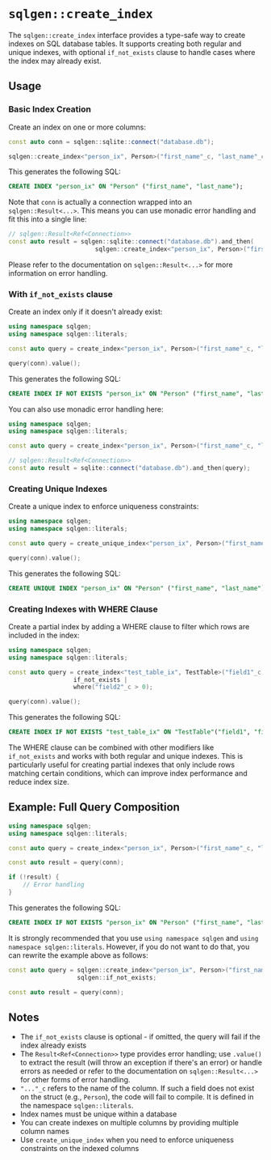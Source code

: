 # `sqlgen::create_index` 

The `sqlgen::create_index` interface provides a type-safe way to create indexes on SQL database tables. It supports creating both regular and unique indexes, with optional `if_not_exists` clause to handle cases where the index may already exist.

## Usage

### Basic Index Creation

Create an index on one or more columns:

```cpp
const auto conn = sqlgen::sqlite::connect("database.db");

sqlgen::create_index<"person_ix", Person>("first_name"_c, "last_name"_c)(conn).value();
```

This generates the following SQL:

```sql
CREATE INDEX "person_ix" ON "Person" ("first_name", "last_name");
```

Note that `conn` is actually a connection wrapped into an `sqlgen::Result<...>`.
This means you can use monadic error handling and fit this into a single line:

```cpp
// sqlgen::Result<Ref<Connection>>
const auto result = sqlgen::sqlite::connect("database.db").and_then(
                        sqlgen::create_index<"person_ix", Person>("first_name"_c, "last_name"_c));
```

Please refer to the documentation on `sqlgen::Result<...>` for more information on error handling.

### With `if_not_exists` clause

Create an index only if it doesn't already exist:

```cpp
using namespace sqlgen;
using namespace sqlgen::literals;

const auto query = create_index<"person_ix", Person>("first_name"_c, "last_name"_c) | if_not_exists;

query(conn).value();
```

This generates the following SQL:

```sql
CREATE INDEX IF NOT EXISTS "person_ix" ON "Person" ("first_name", "last_name");
```

You can also use monadic error handling here:

```cpp
using namespace sqlgen;
using namespace sqlgen::literals;

const auto query = create_index<"person_ix", Person>("first_name"_c, "last_name"_c) | if_not_exists;

// sqlgen::Result<Ref<Connection>>
const auto result = sqlite::connect("database.db").and_then(query);
```

### Creating Unique Indexes

Create a unique index to enforce uniqueness constraints:

```cpp
using namespace sqlgen;
using namespace sqlgen::literals;

const auto query = create_unique_index<"person_ix", Person>("first_name"_c, "last_name"_c);

query(conn).value();
```

This generates the following SQL:

```sql
CREATE UNIQUE INDEX "person_ix" ON "Person" ("first_name", "last_name");
```

### Creating Indexes with WHERE Clause

Create a partial index by adding a WHERE clause to filter which rows are included in the index:

```cpp
using namespace sqlgen;
using namespace sqlgen::literals;

const auto query = create_index<"test_table_ix", TestTable>("field1"_c, "field2"_c) | 
                  if_not_exists | 
                  where("field2"_c > 0);

query(conn).value();
```

This generates the following SQL:

```sql
CREATE INDEX IF NOT EXISTS "test_table_ix" ON "TestTable"("field1", "field2") WHERE "field2" > 0;
```

The WHERE clause can be combined with other modifiers like `if_not_exists` and works with both regular and unique indexes. This is particularly useful for creating partial indexes that only include rows matching certain conditions, which can improve index performance and reduce index size.

## Example: Full Query Composition

```cpp
using namespace sqlgen;
using namespace sqlgen::literals;

const auto query = create_index<"person_ix", Person>("first_name"_c, "last_name"_c) | if_not_exists;

const auto result = query(conn);

if (!result) {
    // Error handling
}
```

This generates the following SQL:

```sql
CREATE INDEX IF NOT EXISTS "person_ix" ON "Person" ("first_name", "last_name");
```

It is strongly recommended that you use `using namespace sqlgen` and  `using namespace sqlgen::literals`. However,
if you do not want to do that, you can rewrite the example above as follows:

```cpp
const auto query = sqlgen::create_index<"person_ix", Person>("first_name"_c, "last_name"_c) | 
                   sqlgen::if_not_exists;

const auto result = query(conn);
```

## Notes

- The `if_not_exists` clause is optional - if omitted, the query will fail if the index already exists
- The `Result<Ref<Connection>>` type provides error handling; use `.value()` to extract the result (will throw an exception if there's an error) or handle errors as needed or refer to the documentation on `sqlgen::Result<...>` for other forms of error handling.
- `"..."_c` refers to the name of the column. If such a field does not exist on the struct (e.g., `Person`), the code will fail to compile. It is defined in the namespace `sqlgen::literals`.
- Index names must be unique within a database
- You can create indexes on multiple columns by providing multiple column names
- Use `create_unique_index` when you need to enforce uniqueness constraints on the indexed columns

